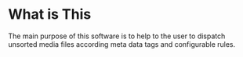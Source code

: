 What is This
============

The main purpose of this software is to help to the user to dispatch unsorted
media files according meta data tags and configurable rules.
